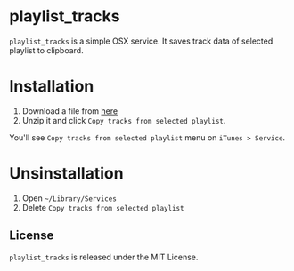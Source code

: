 # playlist_tracks

`playlist_tracks` is a simple OSX service.
It saves track data of selected playlist to clipboard.

# Installation
1. Download a file from [here](https://github.com/katsuma/playlist_summary/archive/master.zip)
2. Unzip it and click `Copy tracks from selected playlist`.

You'll see `Copy tracks from selected playlist` menu on `iTunes > Service`.

# Unsinstallation
1. Open `~/Library/Services`
2. Delete `Copy tracks from selected playlist`

## License
`playlist_tracks` is released under the MIT License.

